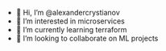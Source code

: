 - 👋 Hi, I’m @alexandercrystianov
- 👀 I’m interested in microservices
- 🌱 I’m currently learning terraform
- 💞️ I’m looking to collaborate on ML projects

<!---
alexandercrystianov/alexandercrystianov is a ✨ special ✨ repository because its `README.md` (this file) appears on your GitHub profile.
You can click the Preview link to take a look at your changes.
--->
